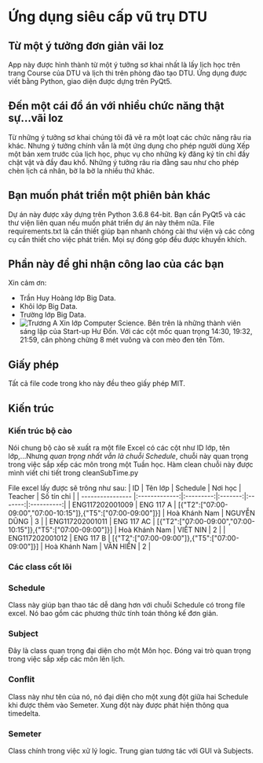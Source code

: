 # Ứng dụng siêu cấp vũ trụ DTU

## Từ một ý tưởng đơn giản vãi loz
App này được hình thành từ một ý tưởng sơ khai nhất là lấy lịch học trên trang Course của DTU và lịch thi trên
phòng đào tạo DTU. Ứng dụng được viết bằng Python, giao diện được dựng trên PyQt5.
## Đến một cái đồ án với nhiều chức năng thật sự...vãi loz
Từ những ý tưởng sơ khai chúng tôi đã vẽ ra một loạt các chức năng râu ria khác. Nhưng ý tưởng chính vẫn là một
ứng dụng cho phép người dùng Xếp một bản xem trước của lịch học, phục vụ cho những kỳ đăng ký tín chỉ đầy chật vật
và đầy đau khổ. Những ý tưởng râu ria đằng sau như cho phép chèn lịch cá nhân, bờ la bờ la nhiều thứ khác.
## Bạn muốn phát triển một phiên bản khác
Dự án này được xây dựng trên Python 3.6.8 64-bit. Bạn cần PyQt5 và các thư viện liên quan nếu muốn phát triển dự án này thêm nữa.
File requirements.txt là cần thiết giúp bạn nhanh chóng cài thư viện và các công cụ cần thiết cho việc phát triển.
Mọi sự đóng góp đều được khuyến khích.
## Phần này để ghi nhận công lao của các bạn
Xin cảm ơn:
* Trần Huy Hoàng lớp Big Data.
* Khôi lớp Big Data.
* Trường lớp Big Data.
* ![Trương A Xin](https://www.facebook.com/truongaxin/) lớp Computer Science.
Bên trên là những thành viên sáng lập của Start-up Hư Đốn. Với các cột mốc quan trọng 14:30, 19:32, 21:59, căn phòng chừng 8 mét vuông và con mèo đen tên Tôm.
## Giấy phép
Tất cả file code trong kho này đều theo giấy phép MIT.
## Kiến trúc
### Kiến trúc bộ cào
Nói chung bộ cào sẽ xuất ra một file Excel có các cột như ID lớp, tên lớp,...Nhưng *quan trọng nhất vẫn là chuỗi Schedule*, chuỗi này quan trọng trong việc sắp xếp các môn trong một Tuần học. Hàm clean chuỗi này được mình viết chi tiết trong cleanSubTime.py

File excel lấy được sẽ trông như sau:
| ID               | Tên lớp       | Schedule  | Nơi học | Teacher | Số tín chỉ |
| ---------------- |:-------------:|:---------:|:-------:|:-------:|:----------:|
| ENG117202001009  | ENG 117 A     | [{"T2":["07:00-09:00","07:00-10:15"]},{"T5":["07:00-09:00"]}]   | Hoà Khánh Nam | NGUYỄN DŨNG | 3 |
| ENG117202001011  | ENG 117 AC    | [{"T2":["07:00-09:00","07:00-10:15"]},{"T5":["07:00-09:00"]}]   | Hoà Khánh Nam | VIẾT NIN    | 2 |
| ENG117202001012  | ENG 117 B     | [{"T2":["07:00-09:00"]},{"T5":["07:00-09:00"]}]                 | Hoà Khánh Nam | VĂN HIỀN    | 2 |
### Các class cốt lõi
### Schedule
Class này giúp bạn thao tác dễ dàng hơn với chuỗi Schedule có trong file excel. Nó bao gồm các phương thức tính toán thông kế đơn giản.
### Subject
Đây là class quan trọng đại diện cho một Môn học. Đóng vai trò quan trọng trong việc sắp xếp các môn lên lịch.
### Conflit
Class này như tên của nó, nó đại diện cho một xung đột giữa hai Schedule khi được thêm vào Semeter. Xung đột này được phát hiện thông
qua timedelta.
### Semeter
Class chính trong việc xử lý logic. Trung gian tương tác với GUI và Subjects.
